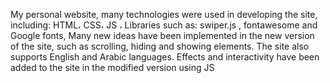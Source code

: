 My personal website, many technologies were used in developing the site, including: HTML، CSS، JS ، Libraries such as: swiper.js , fontawesome and Google fonts, Many new ideas have been implemented in the new version of the site, such as scrolling, hiding and showing elements. The site also supports English and Arabic languages.
Effects and interactivity have been added to the site in the modified version using JS
